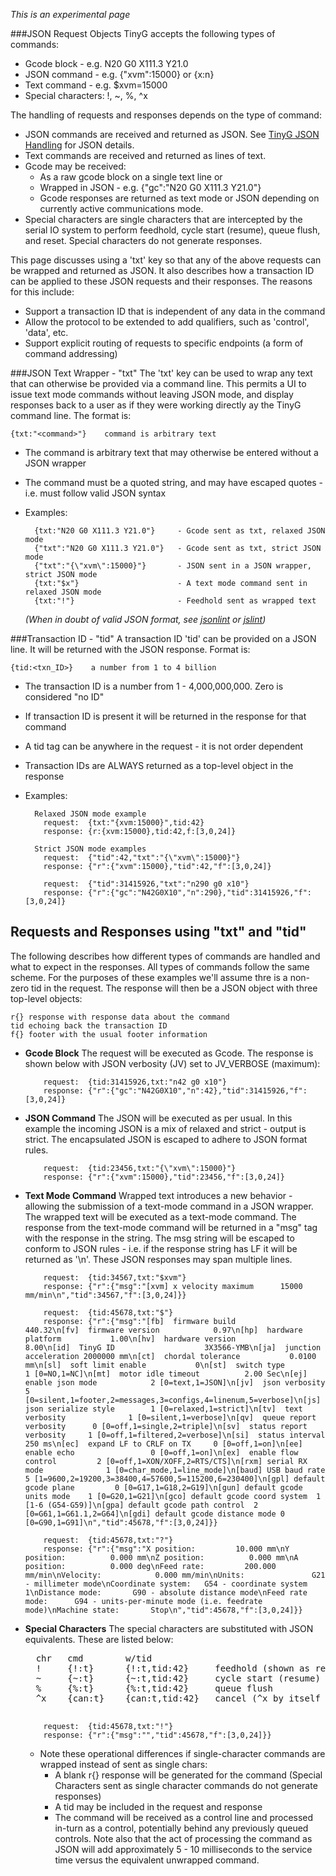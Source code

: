 _This is an experimental page_

###JSON Request Objects
TinyG accepts the following types of commands:

- Gcode block - e.g. N20 G0 X111.3 Y21.0
- JSON command - e.g. {"xvm":15000} or {x:n}
- Text command - e.g. $xvm=15000
- Special characters:  !, ~, %, ^x

The handling of requests and responses depends on the type of command:
- JSON commands are received and returned as JSON. See [TinyG JSON Handling](JSON-Operation) for JSON details.
- Text commands are received and returned as lines of text. 
- Gcode may be received:
  - As a raw gcode block on a single text line or 
  - Wrapped in JSON - e.g. {"gc":"N20 G0 X111.3 Y21.0"}
  - Gcode responses are returned as text mode or JSON depending on currently active communications mode.
- Special characters are single characters that are intercepted by the serial IO system to perform feedhold, cycle start (resume), queue flush, and reset. Special characters do not generate responses.

This page discusses using a 'txt' key so that any of the above requests can be wrapped and returned as JSON. It also describes how a transaction ID can be applied to these JSON requests and their responses. The reasons for this include:

- Support a transaction ID that is independent of any data in the command
- Allow the protocol to be extended to add qualifiers, such as 'control', 'data', etc.
- Support explicit routing of requests to specific endpoints (a form of command addressing)

###JSON Text Wrapper - "txt"
The 'txt' key can be used to wrap any text that can otherwise be provided via a command line. This permits a UI to issue text mode commands without leaving JSON mode, and display responses back to a user as if they were working directly ay the TinyG command line. The format is:

    {txt:"<command>"}    command is arbitrary text

  - The command is arbitrary text that may otherwise be entered without a JSON wrapper
  - The command must be a quoted string, and may have escaped quotes - i.e. must follow valid JSON syntax
  - Examples:

          {txt:"N20 G0 X111.3 Y21.0"}     - Gcode sent as txt, relaxed JSON mode
          {"txt":"N20 G0 X111.3 Y21.0"}   - Gcode sent as txt, strict JSON mode
          {"txt":"{\"xvm\":15000}"}       - JSON sent in a JSON wrapper, strict JSON mode
          {txt:"$x"}                      - A text mode command sent in relaxed JSON mode
          {txt:"!"}                       - Feedhold sent as wrapped text

    _(When in doubt of valid JSON format, see [jsonlint](http://jsonlint.org/) or [jslint](http://www.jslint.com/))_

###Transaction ID - "tid"
A transaction ID 'tid' can be provided on a JSON line. It will be returned with the JSON response. Format is:

    {tid:<txn_ID>}    a number from 1 to 4 billion

  - The transaction ID is a number from 1 - 4,000,000,000. Zero is considered "no ID"
  - If transaction ID is present it will be returned in the response for that command
  - A tid tag can be anywhere in the request - it is not order dependent
  - Transaction IDs are ALWAYS returned as a top-level object in the response
  - Examples:

          Relaxed JSON mode example
            request:  {txt:"{xvm:15000}",tid:42}           
            response: {r:{xvm:15000},tid:42,f:[3,0,24]}

          Strict JSON mode examples
            request:  {"tid":42,"txt":"{\"xvm\":15000}"}
            response: {"r":{"xvm":15000},"tid":42,"f":[3,0,24]}

            request:  {"tid":31415926,"txt":"n290 g0 x10"}
            response: {"r":{"gc":"N42G0X10","n":290},"tid":31415926,"f":[3,0,24]}

## Requests and Responses using "txt" and "tid"
The following describes how different types of commands are handled and what to expect in the responses. All types of commands follow the same scheme. For the purposes of these examples we'll assume thre is a non-zero tid in the request. The response will then be a JSON object with three top-level objects:

    r{} response with response data about the command
    tid echoing back the transaction ID
    f{} footer with the usual footer information 

- **Gcode Block**
The request will be executed as Gcode. The response is shown below with JSON verbosity (JV) set to JV_VERBOSE (maximum):

          request:  {tid:31415926,txt:"n42 g0 x10"}
          response: {"r":{"gc":"N42G0X10","n":42},"tid":31415926,"f":[3,0,24]}

- **JSON Command** The JSON will be executed as per usual. In this example the incoming JSON is a mix of relaxed and strict - output is strict. The encapsulated JSON is escaped to adhere to JSON format rules. 

          request:  {tid:23456,txt:"{\"xvm\":15000}"}
          response: {"r":{"xvm":15000},"tid":23456,"f":[3,0,24]}

- **Text Mode Command**  Wrapped text introduces a new behavior - allowing the submission of a text-mode command in a JSON wrapper. The wrapped text will be executed as a text-mode command. The response from the text-mode command will be returned in a "msg" tag with the response in the string. The msg string will be escaped to conform to JSON rules - i.e. if the response string has LF it will be returned as '\n'. These JSON responses may span multiple lines.

          request:  {tid:34567,txt:"$xvm"}
          response: {"r":{"msg":"[xvm] x velocity maximum      15000 mm/min\n","tid":34567,"f":[3,0,24]}}

          request:  {tid:45678,txt:"$"}
          response: {"r":{"msg":"[fb]  firmware build            440.32\n[fv]  firmware version            0.97\n[hp]  hardware platform           1.00\n[hv]  hardware version            8.00\n[id]  TinyG ID                    3X3566-YMB\n[ja]  junction acceleration 2000000 mm\n[ct]  chordal tolerance           0.0100 mm\n[sl]  soft limit enable           0\n[st]  switch type                 1 [0=NO,1=NC]\n[mt]  motor idle timeout          2.00 Sec\n[ej]  enable json mode            2 [0=text,1=JSON]\n[jv]  json verbosity              5 [0=silent,1=footer,2=messages,3=configs,4=linenum,5=verbose]\n[js]  json serialize style        1 [0=relaxed,1=strict]\n[tv]  text verbosity              1 [0=silent,1=verbose]\n[qv]  queue report verbosity      0 [0=off,1=single,2=triple]\n[sv]  status report verbosity     1 [0=off,1=filtered,2=verbose]\n[si]  status interval           250 ms\n[ec]  expand LF to CRLF on TX     0 [0=off,1=on]\n[ee]  enable echo                 0 [0=off,1=on]\n[ex]  enable flow control         2 [0=off,1=XON/XOFF,2=RTS/CTS]\n[rxm] serial RX mode              1 [0=char_mode,1=line_mode]\n[baud] USB baud rate              5 [1=9600,2=19200,3=38400,4=57600,5=115200,6=230400]\n[gpl] default gcode plane         0 [0=G17,1=G18,2=G19]\n[gun] default gcode units mode    1 [0=G20,1=G21]\n[gco] default gcode coord system  1 [1-6 (G54-G59)]\n[gpa] default gcode path control  2 [0=G61,1=G61.1,2=G64]\n[gdi] default gcode distance mode 0 [0=G90,1=G91]\n","tid":45678,"f":[3,0,24]}}

          request:  {tid:45678,txt:"?"}
          response: {"r":{"msg":"X position:         10.000 mm\nY position:          0.000 mm\nZ position:          0.000 mm\nA position:          0.000 deg\nFeed rate:         200.000 mm/min\nVelocity:            0.000 mm/min\nUnits:               G21 - millimeter mode\nCoordinate system:   G54 - coordinate system 1\nDistance mode:       G90 - absolute distance mode\nFeed rate mode:      G94 - units-per-minute mode (i.e. feedrate mode)\nMachine state:       Stop\n","tid":45678,"f":[3,0,24]}}

- **Special Characters** The special characters are substituted with JSON equivalents. These are listed below:

    <pre>
    chr   cmd        w/tid
    !     {!:t}      {!:t,tid:42}     feedhold (shown as relaxed JSON)
    ~     {~:t}      {~:t,tid:42}     cycle start (resume)
    %     {%:t}      {%:t,tid:42}     queue flush
    ^x    {can:t}    {can:t,tid:42}   cancel (^x by itself is non-printable ASCII)
    </pre>


          request:  {tid:45678,txt:"!"}
          response: {"r":{"msg":"","tid":45678,"f":[3,0,24]}}


  - Note these operational differences if single-character commands are wrapped instead of sent as single chars:
    - A blank r{} response will be generated for the command (Special Characters sent as single character commands do not generate responses)
    - A tid may be included in the request and response
    - The command will be received as a control line and processed in-turn as a control, potentially behind any previously queued controls. Note also that the act of processing the command as JSON will add approximately 5 - 10 milliseconds to the service time versus the equivalent unwrapped command.